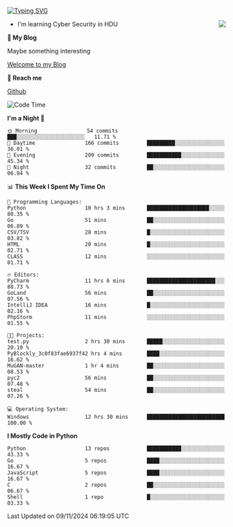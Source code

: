 [![Typing SVG](https://readme-typing-svg.herokuapp.com?font=Fira+Code&pause=1000&random=false&width=450&height=60&lines=Hello+%F0%9F%91%8B%F0%9F%8F%BB;I'm+JBNRZ)](https://git.io/typing-svg)

<a href="#">
  <img align="right" src="https://github-readme-stats.vercel.app/api?username=JBNRZ&show_icons=true&bg_color=15,f2f7fd,E0EAFC" />
</a>

- I'm learning Cyber Security in HDU

 **🌱 My Blog**

Maybe something interesting

[Welcome to my Blog](https://jbnrz.com.cn/)

 **💬 Reach me** 

[Github](https://github.com/JBNRZ)


<!--START_SECTION:waka-->
![Code Time](http://img.shields.io/badge/Code%20Time-736%20hrs%2058%20mins-blue)

**I'm a Night 🦉** 

```text
🌞 Morning                54 commits          ███░░░░░░░░░░░░░░░░░░░░░░   11.71 % 
🌆 Daytime                166 commits         █████████░░░░░░░░░░░░░░░░   36.01 % 
🌃 Evening                209 commits         ███████████░░░░░░░░░░░░░░   45.34 % 
🌙 Night                  32 commits          ██░░░░░░░░░░░░░░░░░░░░░░░   06.94 % 
```


📊 **This Week I Spent My Time On** 

```text
💬 Programming Languages: 
Python                   10 hrs 3 mins       ████████████████████░░░░░   80.35 % 
Go                       51 mins             ██░░░░░░░░░░░░░░░░░░░░░░░   06.89 % 
CSV/TSV                  28 mins             █░░░░░░░░░░░░░░░░░░░░░░░░   03.82 % 
HTML                     20 mins             █░░░░░░░░░░░░░░░░░░░░░░░░   02.71 % 
CLASS                    12 mins             ░░░░░░░░░░░░░░░░░░░░░░░░░   01.71 % 

🔥 Editors: 
PyCharm                  11 hrs 6 mins       ██████████████████████░░░   88.73 % 
GoLand                   56 mins             ██░░░░░░░░░░░░░░░░░░░░░░░   07.56 % 
IntelliJ IDEA            16 mins             █░░░░░░░░░░░░░░░░░░░░░░░░   02.16 % 
PhpStorm                 11 mins             ░░░░░░░░░░░░░░░░░░░░░░░░░   01.55 % 

🐱‍💻 Projects: 
test.py                  2 hrs 30 mins       █████░░░░░░░░░░░░░░░░░░░░   20.10 % 
PyBlockly_3c0f83fae6937f42 hrs 4 mins        ████░░░░░░░░░░░░░░░░░░░░░   16.62 % 
MuGAN-master             1 hr 4 mins         ██░░░░░░░░░░░░░░░░░░░░░░░   08.53 % 
pyc2                     56 mins             ██░░░░░░░░░░░░░░░░░░░░░░░   07.48 % 
steal                    54 mins             ██░░░░░░░░░░░░░░░░░░░░░░░   07.26 % 

💻 Operating System: 
Windows                  12 hrs 30 mins      █████████████████████████   100.00 % 
```

**I Mostly Code in Python** 

```text
Python                   13 repos            ███████████░░░░░░░░░░░░░░   43.33 % 
Go                       5 repos             ████░░░░░░░░░░░░░░░░░░░░░   16.67 % 
JavaScript               5 repos             ████░░░░░░░░░░░░░░░░░░░░░   16.67 % 
C                        2 repos             ██░░░░░░░░░░░░░░░░░░░░░░░   06.67 % 
Shell                    1 repo              █░░░░░░░░░░░░░░░░░░░░░░░░   03.33 % 
```




 Last Updated on 09/11/2024 06:19:05 UTC
<!--END_SECTION:waka-->

